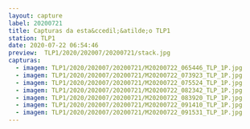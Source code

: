 ```yaml
---
layout: capture
label: 20200721
title: Capturas da esta&ccedil;&atilde;o TLP1
station: TLP1
date: 2020-07-22 06:54:46
preview:  TLP1/2020/202007/20200721/stack.jpg
capturas:
  - imagem: TLP1/2020/202007/20200721/M20200722_065446_TLP_1P.jpg
  - imagem: TLP1/2020/202007/20200721/M20200722_073923_TLP_1P.jpg
  - imagem: TLP1/2020/202007/20200721/M20200722_075524_TLP_1P.jpg
  - imagem: TLP1/2020/202007/20200721/M20200722_082342_TLP_1P.jpg
  - imagem: TLP1/2020/202007/20200721/M20200722_083920_TLP_1P.jpg
  - imagem: TLP1/2020/202007/20200721/M20200722_091410_TLP_1P.jpg
  - imagem: TLP1/2020/202007/20200721/M20200722_091531_TLP_1P.jpg
---
```

